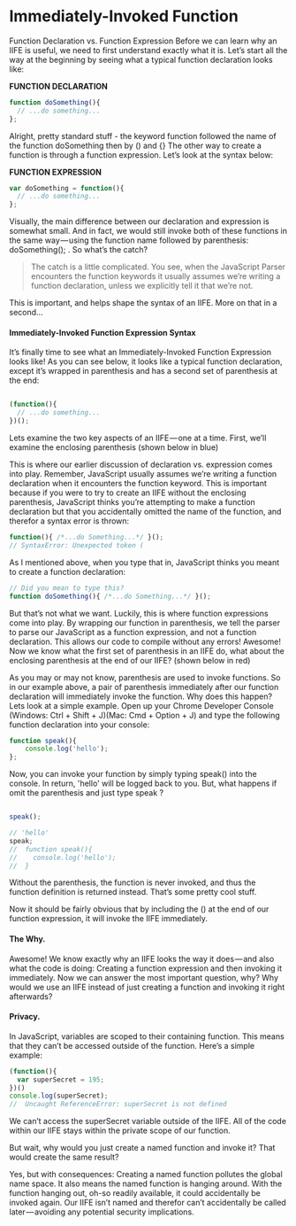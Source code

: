 Immediately-Invoked Function
============================

Function Declaration vs. Function Expression
Before we can learn why an IIFE is useful, we need to first understand exactly what it is. Let’s start all the way at the beginning by seeing what a typical function declaration looks like:

**FUNCTION DECLARATION**
```javascript
function doSomething(){
  // ...do something...
};
```

Alright, pretty standard stuff - the keyword function followed the name of the function doSomething then by () and {}
The other way to create a function is through a function expression. Let’s look at the syntax below:

**FUNCTION EXPRESSION**

```javascript
var doSomething = function(){
  // ...do something...
};
```

Visually, the main difference between our declaration and expression is somewhat small. And in fact, we would still invoke both of these functions in the same way — using the function name followed by parenthesis: doSomething(); . So 
what’s the catch?

>The catch is a little complicated. You see, when the JavaScript Parser encounters the function keywords it usually assumes we’re writing a function declaration, unless we explicitly tell it that we’re not.

This is important, and helps shape the syntax of an IIFE. More on that in a second…

#### Immediately-Invoked Function Expression Syntax

It’s finally time to see what an Immediately-Invoked Function Expression looks like! As you can see below, it looks like a typical function declaration, except it’s wrapped in parenthesis and has a second set of parenthesis at the end:

```javascript

(function(){
  // ...do something...
})();
```
Lets examine the two key aspects of an IIFE — one at a time. First, we’ll examine the enclosing parenthesis (shown below in blue)

This is where our earlier discussion of declaration vs. expression comes into play. Remember, JavaScript usually assumes we’re writing a function declaration when it encounters the function keyword. This is important because if you were to try to create an IIFE without the enclosing parenthesis, JavaScript thinks you’re attempting to make a function declaration but that you accidentally omitted the name of the function, and therefor a syntax error is thrown:

```javascript
function(){ /*...do Something...*/ }();
// SyntaxError: Unexpected token (
```

As I mentioned above, when you type that in, JavaScript thinks you meant to create a function declaration:

```javascript
// Did you mean to type this?
function doSomething(){ /*...do Something...*/ }();
```

But that’s not what we want. Luckily, this is where function expressions come into play.
By wrapping our function in parenthesis, we tell the parser to parse our JavaScript as a function expression, and not a function declaration. This allows our code to compile without any errors!
Awesome! Now we know what the first set of parenthesis in an IIFE do, what about the enclosing parenthesis at the end of our IIFE? (shown below in red)

As you may or may not know, parenthesis are used to invoke functions. So in our example above, a pair of parenthesis immediately after our function declaration will immediately invoke the function.
Why does this happen? Lets look at a simple example. Open up your Chrome Developer Console (Windows: Ctrl + Shift + J)(Mac: Cmd + Option + J) and type the following function declaration into your console:

```javascript
function speak(){
    console.log('hello');
};
```

Now, you can invoke your function by simply typing speak() into the console. In return, 'hello' will be logged back to you. But, what happens if omit the parenthesis and just type speak ?
```javascript

speak();

// 'hello'
speak;
//  function speak(){
//    console.log('hello');
//  }

```

Without the parenthesis, the function is never invoked, and thus the function definition is returned instead. That’s some pretty cool stuff.

Now it should be fairly obvious that by including the () at the end of our function expression, it will invoke the IIFE immediately.

#### The Why.

Awesome! We know exactly why an IIFE looks the way it does — and also what the code is doing: Creating a function expression and then invoking it immediately. Now we can answer the most important question, why?
Why would we use an IIFE instead of just creating a function and invoking it right afterwards?

#### Privacy.

In JavaScript, variables are scoped to their containing function. This means that they can’t be accessed outside of the function. Here’s a simple example:


```javascript
(function(){
  var superSecret = 195;
})()
console.log(superSecret);
//  Uncaught ReferenceError: superSecret is not defined
```

We can’t access the superSecret variable outside of the IIFE. All of the code within our IIFE stays within the private scope of our function.

But wait, why would you just create a named function and invoke it? That would create the same result?

Yes, but with consequences: Creating a named function pollutes the global name space. It also means the named function is hanging around. With the function hanging out, oh-so readily available, it could accidentally be invoked again. Our IIFE isn’t named and therefor can’t accidentally be called later — avoiding any potential security implications.
